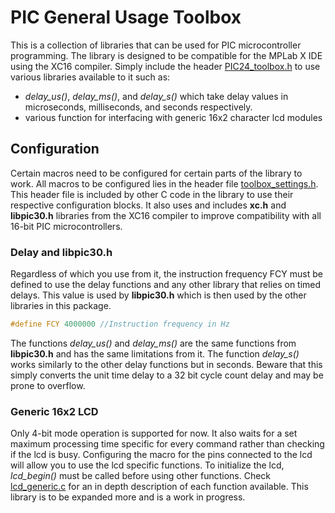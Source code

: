 # PIC General Usage Toolbox

This is a collection of libraries that can be used for PIC microcontroller programming.
The library is designed to be compatible for the MPLab X IDE using the XC16 compiler.
Simply include the header [PIC24_toolbox.h](PIC24_toolbox.h) to use various libraries available to it such as:

- *delay_us()*, *delay_ms()*, and *delay_s()* which take delay values in microseconds, milliseconds, and seconds respectively.
- various function for interfacing with generic 16x2 character lcd modules

## Configuration

Certain macros need to be configured for certain parts of the library to work.
All macros to be configured lies in the header file [toolbox_settings.h](utilities/toolbox_settings.h).
This header file is included by other C code in the library to use their respective configuration blocks.
It also uses and includes **xc.h** and **libpic30.h** libraries from the XC16 compiler to improve compatibility with all 16-bit PIC microcontrollers.

### Delay and libpic30.h

Regardless of which you use from it, the instruction frequency FCY must be defined to use the delay functions and any other library that relies on timed delays.
This value is used by **libpic30.h** which is then used by the other libraries in this package.

```C
#define FCY 4000000 //Instruction frequency in Hz
```

The functions *delay_us()* and *delay_ms()* are the same functions from **libpic30.h** and has the same limitations from it.
The function *delay_s()* works similarly to the other delay functions but in seconds.
Beware that this simply converts the unit time delay to a 32 bit cycle count delay and may be prone to overflow.

### Generic 16x2 LCD

Only 4-bit mode operation is supported for now.
It also waits for a set maximum processing time specific for every command rather than checking if the lcd is busy.
Configuring the macro for the pins connected to the lcd will allow you to use the lcd specific functions.
To initialize the lcd, *lcd_begin()* must be called before using other functions.
Check [lcd_generic.c](utilities/lcd_generic.c) for an in depth description of each function available.
This library is to be expanded more and is a work in progress.